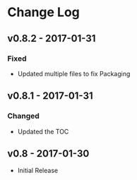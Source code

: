 # Change Log
## v0.8.2 - 2017-01-31
### Fixed
- Updated multiple files to fix Packaging

## v0.8.1 - 2017-01-31
### Changed
- Updated the TOC

## v0.8 - 2017-01-30
- Initial Release